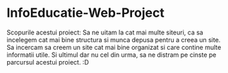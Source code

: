 # InfoEducatie-Web-Project

Scopurile acestui proiect:
  Sa ne uitam la cat mai multe siteuri, ca sa incelegem cat mai bine structura si munca depusa pentru a creea un site.
  Sa incercam sa creem un site cat mai bine organizat si care contine multe informatii utile.
  Si ultimul dar nu cel din urma, sa ne distram pe cinste pe parcursul acestui proiect. :D
